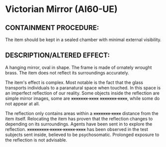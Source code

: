 # Victorian Mirror (AI60-UE)

## CONTAINMENT PROCEDURE:

The item should be kept in a sealed chamber with minimal external visibility.

## DESCRIPTION/ALTERED EFFECT:

A hanging mirror, oval in shape. The frame is made of ornately wrought brass. The item does not reflect its surroundings accurately.

The item's effect is complex. Most notable is the fact that the glass transports individuals to a paranatural space when touched. In this space is an imperfect reflection of our reality. Some objects inside the reflection are simple mirror images, some are ~~xxxxxxx xxxx~~ ~~xxxxxxx xxxx~~, while some do not appear at all.

The reflection only contains areas within a ~~xxxxxxx xxxx~~ distance from the item itself. Relocating the item has proven that the reflection changes to depending on its surroundings. Agents have been sent in to explore the reflection. ~~xxxxxxxxx xxxxx xxxxx xxxx~~ has been observed in the test subjects sent inside, believed to be psychosomatic. Prolonged exposure to the reflection is not advisable.
